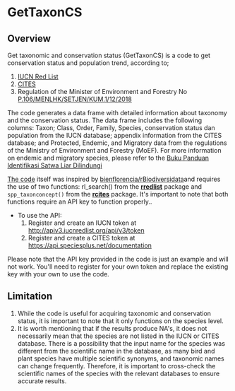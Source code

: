 # GetTaxonCS
## Overview
Get taxonomic and conservation status (GetTaxonCS) is a code to get conservation status and population trend, according to;
1. [IUCN Red List](https://www.iucnredlist.org/)
2. [CITES](https://cites.org/eng)
3. Regulation of the Minister of Environment and Forestry No [P.106/MENLHK/SETJEN/KUM.1/12/2018](https://www.mongabay.co.id/wp-content/uploads/2019/03/Permen-Jenis-Satwa-dan-Tumbuhan-Dilindungi.pdf)

The code generates a data frame with detailed information about taxonomy and the conservation status. The data frame includes the following columns: Taxon; Class, Order, Family, Species, conservation status dan population from the IUCN database; appendix information from the CITES database; and Protected, Endemic, and Migratory data from the regulations of the Ministry of Environment and Forestry (MoEF). For more information on endemic and migratory species, please refer to the [Buku Panduan Identifikasi Satwa Liar Dilindungi](https://kukangku.id/identifikasi-satwa-dilindungi/)

[The code](https://github.com/ryanavri/GetTaxonCS/blob/main/GetTaxonCS.R) itself was inspired by [bienflorencia/rBiodiversidata](https://github.com/bienflorencia/rBiodiversidata)and requires the use of two functions: rl_search() from the [**rredlist**](https://CRAN.R-project.org/package=rredlist) package and `spp_taxonconcept()` from the [**rcites**](https://cran.r-project.org/web/packages/rcites) package. It's important to note that both functions require an API key to function properly..

- To use the API:
  1. Register and create an IUCN token at http://apiv3.iucnredlist.org/api/v3/token
  2. Register and create a CITES token at https://api.speciesplus.net/documentation

Please note that the API key provided in the code is just an example and will not work. You'll need to register for your own token and replace the existing key with your own to use the code.

## Limitation
1. While the code is useful for acquiring taxonomic and conservation status, it is important to note that it only functions on the species level.
2. It is worth mentioning that if the results produce NA's, it does not necessarily mean that the species are not listed in the IUCN or CITES database. There is a possibility that the input name for the species was different from the scientific name in the database, as many bird and plant species have multiple scientific synonyms, and taxonomic names can change frequently. Therefore, it is important to cross-check the scientific names of the species with the relevant databases to ensure accurate results.
